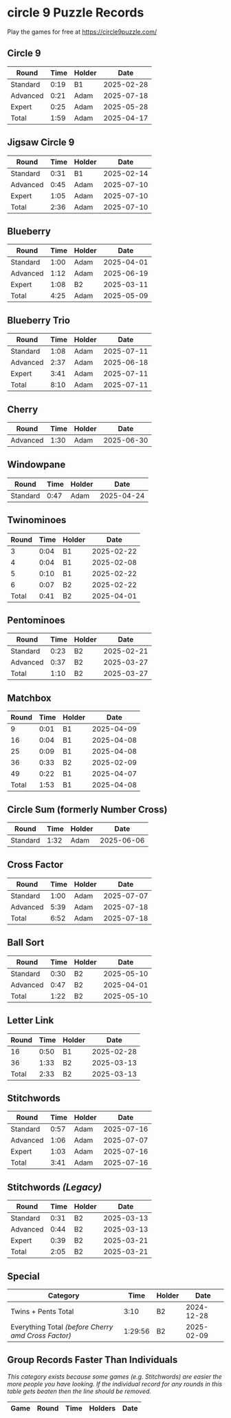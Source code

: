 # circle 9 Puzzle Records

Play the games for free at https://circle9puzzle.com/

## Circle 9 

| Round | Time | Holder | Date |
| ----- | ---- | ------ | ---- |
| Standard | 0:19 | B1 | 2025-02-28 |
| Advanced | 0:21 | Adam | 2025-07-18 |
| Expert | 0:25 | Adam | 2025-05-28 |
| Total | 1:59 | Adam | 2025-04-17 |

## Jigsaw Circle 9

| Round | Time | Holder | Date |
| ----- | ---- | ------ | ---- |
| Standard | 0:31 | B1 | 2025-02-14 |
| Advanced | 0:45 | Adam | 2025-07-10 |
| Expert | 1:05 | Adam | 2025-07-10 |
| Total | 2:36 | Adam | 2025-07-10 |

## Blueberry

| Round | Time | Holder | Date |
| ----- | ---- | ------ | ---- |
| Standard | 1:00 | Adam | 2025-04-01 |
| Advanced | 1:12 | Adam | 2025-06-19 |
| Expert | 1:08 | B2 | 2025-03-11 |
| Total | 4:25 | Adam | 2025-05-09 |

## Blueberry Trio

| Round | Time | Holder | Date |
| ----- | ---- | ------ | ---- |
| Standard | 1:08 | Adam | 2025-07-11 |
| Advanced | 2:37 | Adam | 2025-06-18 |
| Expert | 3:41 | Adam | 2025-07-11 |
| Total | 8:10 | Adam | 2025-07-11 |

## Cherry

| Round | Time | Holder | Date |
| ----- | ---- | ------ | ---- |
| Advanced | 1:30 | Adam | 2025-06-30 |

## Windowpane

| Round | Time | Holder | Date |
| ----- | ---- | ------ | ---- |
| Standard | 0:47 | Adam | 2025-04-24 |

## Twinominoes

| Round | Time | Holder | Date |
| ----- | ---- | ------ | ---- |
| 3 | 0:04 | B1 | 2025-02-22 |
| 4 | 0:04 | B1 | 2025-02-08 |
| 5 | 0:10 | B1 | 2025-02-22 |
| 6 | 0:07 | B2 | 2025-02-22 |
| Total | 0:41 | B2 | 2025-04-01 |

## Pentominoes

| Round | Time | Holder | Date |
| ----- | ---- | ------ | ---- |
| Standard | 0:23 | B2 | 2025-02-21 |
| Advanced | 0:37 | B2 | 2025-03-27 |
| Total | 1:10 | B2 | 2025-03-27 |

## Matchbox

| Round | Time | Holder | Date |
| ----- | ---- | ------ | ---- |
| 9 | 0:01 | B1 | 2025-04-09 |
| 16 | 0:04 | B1 | 2025-04-08 |
| 25 | 0:09 | B1 | 2025-04-08 |
| 36 | 0:33 | B2 | 2025-02-09 |
| 49 | 0:22 | B1 | 2025-04-07 |
| Total | 1:53 | B1 | 2025-04-08 |

## Circle Sum (formerly Number Cross)

| Round | Time | Holder | Date |
| ----- | ---- | ------ | ---- |
| Standard | 1:32 | Adam | 2025-06-06 |

## Cross Factor

| Round | Time | Holder | Date |
| ----- | ---- | ------ | ---- |
| Standard | 1:00 | Adam | 2025-07-07 |
| Advanced | 5:39 | Adam | 2025-07-18 |
| Total | 6:52 | Adam | 2025-07-18 |

## Ball Sort

| Round | Time | Holder | Date |
| ----- | ---- | ------ | ---- |
| Standard | 0:30 | B2 | 2025-05-10 |
| Advanced | 0:47 | B2 | 2025-04-01 |
| Total | 1:22 | B2 | 2025-05-10 |

## Letter Link

| Round | Time | Holder | Date |
| ----- | ---- | ------ | ---- |
| 16 | 0:50 | B1 | 2025-02-28 |
| 36 | 1:33 | B2 | 2025-03-13 |
| Total | 2:33 | B2 | 2025-03-13 |

## Stitchwords

| Round | Time | Holder | Date |
| ----- | ---- | ------ | ---- |
| Standard | 0:57 | Adam | 2025-07-16 |
| Advanced | 1:06 | Adam | 2025-07-07 |
| Expert | 1:03 | Adam | 2025-07-16 |
| Total | 3:41 | Adam | 2025-07-16 |

## Stitchwords *(Legacy)*

| Round | Time | Holder | Date |
| ----- | ---- | ------ | ---- |
| Standard | 0:31 | B2 | 2025-03-13 |
| Advanced | 0:44 | B2 | 2025-03-13 |
| Expert | 0:39 | B2 | 2025-03-21 |
| Total | 2:05 | B2 | 2025-03-21 |

## Special

| Category | Time | Holder | Date |
| -------- | ---- | ------ | ---- |
| Twins + Pents Total | 3:10 | B2 | 2024-12-28 |
| Everything Total *(before Cherry amd Cross Factor)* | 1:29:56 | B2 | 2025-02-09 |

## Group Records Faster Than Individuals

*This category exists because some games (e.g. Stitchwords) are easier the more people you have looking. If the individual record for any rounds in this table gets beaten then the line should be removed.*

| Game | Round | Time | Holders | Date |
| ---- | ----- | ---- | ------- | ---- |

